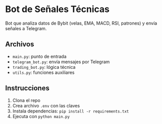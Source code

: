 # Bot de Señales Técnicas

Bot que analiza datos de Bybit (velas, EMA, MACD, RSI, patrones) y envía señales a Telegram.

## Archivos
- `main.py`: punto de entrada
- `telegram_bot.py`: envía mensajes por Telegram
- `trading_bot.py`: lógica técnica
- `utils.py`: funciones auxiliares

## Instrucciones
1. Clona el repo
2. Crea archivo `.env` con las claves
3. Instala dependencias: `pip install -r requirements.txt`
4. Ejecuta con `python main.py`
